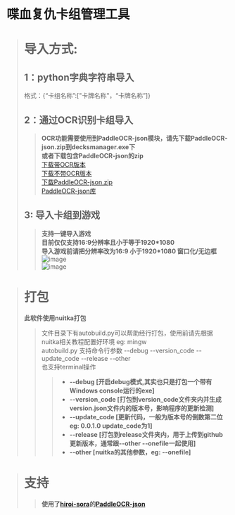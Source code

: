 # 喋血复仇卡组管理工具
> # 导入方式:  
> ## 1：python字典字符串导入  
> 格式：{“卡组名称”:["卡牌名称"，“卡牌名称”]}  
> ## 2：通过OCR识别卡组导入  
>> **OCR功能需要使用到PaddleOCR-json模块，请先下载PaddleOCR-json.zip到decksmanager.exe下**  
>> **或者下载包含PaddleOCR-json的zip**  
[下载带OCR版本](https://github.com/PilotSherlock/b4bdeckmanager/releases/download/DeckManager_v0.0.1.0/b4bdeckmanager_v0.0.1.0_OCR.zip)  
[下载不带OCR版本](https://github.com/PilotSherlock/b4bdeckmanager/releases/download/DeckManager_v0.0.1.0/b4bdeckmanager_v0.0.1.0_withoutOCR.zip)  
[下载PaddleOCR-json.zip](https://github.com/PilotSherlock/b4bdeckmanager/releases/download/PaddleOCR-json/PaddleOCR-json.zip)   
[PaddleOCR-json库](https://github.com/hiroi-sora/PaddleOCR-json)  
> ## 3: 导入卡组到游戏  
>> **支持一键导入游戏**  
>> **目前仅仅支持16:9分辨率且小于等于1920*1080**  
>> **导入游戏前请把分辨率改为16:9 小于1920*1080 窗口化/无边框**  
>> ![image](https://user-images.githubusercontent.com/42969918/213933607-f2fe98ef-a85c-4f5a-9aaa-5c0e91509380.png)  
>> ![image](https://user-images.githubusercontent.com/42969918/213933620-8f357bec-953e-454e-a91c-a77a9995d044.png)  

> # 打包  
> **此软件使用nuitka打包**  
>> 文件目录下有autobuild.py可以帮助经行打包，使用前请先根据nuitka相关教程配置好环境 eg:  mingw  
>> autobuild.py 支持命令行参数 --debug --version_code --update_code --release --other  
>> 也支持terminal操作  
>>> + **--debug         [开启debug模式,其实也只是打包一个带有Windows console运行的exe]**  
>>> + **--version_code         [打包到version_code文件夹内并生成version.json文件内的版本号，影响程序的更新检测]**  
>>> + **--update_code         [更新代码，一般为版本号的倒数第二位 eg: 0.0.1.0 update_code为1]**  
>>> + **--release         [打包到release文件夹内，用于上传到github更新版本，通常跟--other --onefile一起使用]**  
>>> + **--other         [nuitka的其他参数，eg: --onefile]**  

> # 支持
>> **使用了[hiroi-sora](https://github.com/hiroi-sora)的[PaddleOCR-json](https://github.com/hiroi-sora/PaddleOCR-json)**
